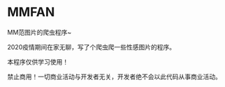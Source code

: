 # MMFAN
MM范图片的爬虫程序~

2020疫情期间在家无聊，写了个爬虫爬一些性感图片的程序。





本程序仅供学习使用！

禁止商用！一切商业活动与开发者无关，开发者绝不会以此代码从事商业活动。